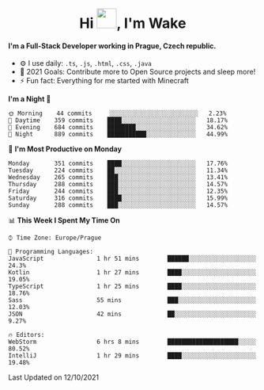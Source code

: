 <h1 align="center">Hi <img src="https://raw.githubusercontent.com/MrWakeCZ/MrWakeCZ/master/Hi.gif" width="40px" />, I'm Wake</h1>

#### I'm a Full-Stack Developer working in Prague, Czech republic.
- ⚙️ I use daily: `.ts`, `.js`, `.html`, `.css`, `.java`
- 🥅 2021 Goals: Contribute more to Open Source projects and sleep more!
- ⚡ Fun fact: Everything for me started with Minecraft

<!--START_SECTION:waka-->
**I'm a Night 🦉** 

```text
🌞 Morning    44 commits     ░░░░░░░░░░░░░░░░░░░░░░░░░   2.23% 
🌆 Daytime    359 commits    ████░░░░░░░░░░░░░░░░░░░░░   18.17% 
🌃 Evening    684 commits    ████████░░░░░░░░░░░░░░░░░   34.62% 
🌙 Night      889 commits    ███████████░░░░░░░░░░░░░░   44.99%

```
📅 **I'm Most Productive on Monday** 

```text
Monday       351 commits    ████░░░░░░░░░░░░░░░░░░░░░   17.76% 
Tuesday      224 commits    ██░░░░░░░░░░░░░░░░░░░░░░░   11.34% 
Wednesday    265 commits    ███░░░░░░░░░░░░░░░░░░░░░░   13.41% 
Thursday     288 commits    ███░░░░░░░░░░░░░░░░░░░░░░   14.57% 
Friday       244 commits    ███░░░░░░░░░░░░░░░░░░░░░░   12.35% 
Saturday     316 commits    ████░░░░░░░░░░░░░░░░░░░░░   15.99% 
Sunday       288 commits    ███░░░░░░░░░░░░░░░░░░░░░░   14.57%

```


📊 **This Week I Spent My Time On** 

```text
⌚︎ Time Zone: Europe/Prague

💬 Programming Languages: 
JavaScript               1 hr 51 mins        ██████░░░░░░░░░░░░░░░░░░░   24.3% 
Kotlin                   1 hr 27 mins        ████░░░░░░░░░░░░░░░░░░░░░   19.05% 
TypeScript               1 hr 25 mins        ████░░░░░░░░░░░░░░░░░░░░░   18.76% 
Sass                     55 mins             ███░░░░░░░░░░░░░░░░░░░░░░   12.03% 
JSON                     42 mins             ██░░░░░░░░░░░░░░░░░░░░░░░   9.27%

🔥 Editors: 
WebStorm                 6 hrs 8 mins        ████████████████████░░░░░   80.52% 
IntelliJ                 1 hr 29 mins        ████░░░░░░░░░░░░░░░░░░░░░   19.48%

```


 Last Updated on 12/10/2021
<!--END_SECTION:waka-->
